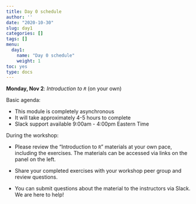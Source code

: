```yaml
---
title: Day 0 schedule
author: ''
date: "2020-10-30"
slug: day1
categories: []
tags: []
menu:
  day1:
    name: "Day 0 schedule"
    weight: 1
toc: yes
type: docs
---
```


**Monday, Nov 2**: *Introduction to `R`* (on your own)

Basic agenda:

- This module is completely asynchronous
- It will take approximately 4-5 hours to complete
- Slack support available 9:00am - 4:00pm Eastern Time

During the workshop:

- Please review the “Introduction to `R`” materials at your own pace, including the exercises. The materials can be accessed via links on the panel on the left. 

- Share your completed exercises with your workshop peer group and review questions.

- You can submit questions about the material to the instructors via Slack. We are here to help!



